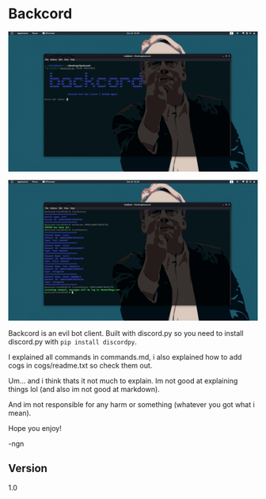 # Backcord
![Some screenshots](https://github.com/ngn13/Backcord/blob/main/backcord2.png)

![Some screenshots](https://github.com/ngn13/Backcord/blob/main/backcord1.png)

Backcord is an evil bot client. Built with discord.py so you need to install discord.py with `pip install discordpy`.

I explained all commands in commands.md, i also explained how to add cogs in cogs/readme.txt so check them out.

Um... and i think thats it not much to explain. Im not good at explaining things lol (and also im not good at markdown).

And im not responsible for any harm or something (whatever you got what i mean).

Hope you enjoy! 

-ngn


## Version
1.0
